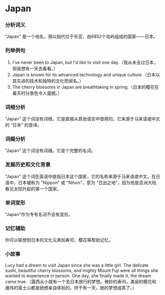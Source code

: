 # Japan

### 分析词义

  

"Japan" 是一个地名，用以指代位于东亚，由6852个岛屿组成的国家——日本。

  

### 列举例句

  

1.  I've never been to Japan, but I'd like to visit one day.（我从未去过日本，但我想有一天去看看。）
2.  Japan is known for its advanced technology and unique culture.（日本以其先进的技术和独特的文化而闻名。）
3.  The cherry blossoms in Japan are breathtaking in spring.（日本的樱花在春天时分景色令人震撼。）

  

### 词根分析

  

"Japan" 这个词没有词根，它是直接从其他语言中借用的。它来源于马来语或中文的 “日本” 的音译。

  

### 词缀分析

  

"Japan" 这个词没有词缀。它是个完整的名词。

  

### 发展历史和文化背景

  

"Japan" 这个词在英语中是指日本这个国家，它的名称来源于马来语或中文。在日语中，日本被称为 "Nippon" 或 "Nihon"，意为 “日出之地”，因为他是亚洲大陆看见太阳升起的第一个国家。

  

### 单词变形

  

"Japan"作为专有名词不会有变形。

  

### 记忆辅助

  

你可以联想到日本的文化元素如寿司、樱花等帮助记忆。

  

### 小故事

  

Lucy had a dream to visit Japan since she was a little girl. The delicate sushi, beautiful cherry blossoms, and mighty Mount Fuji were all things she wanted to experience in person. One day, she finally made it, the dream came true.（露西从小就有一个去日本旅行的梦想。微妙的寿司，美丽的樱花和雄伟的富士山都是她想亲自体验的。终于有一天，她的梦想成真了。）
